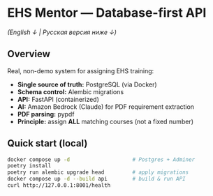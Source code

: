 # EHS Mentor — Database-first API  
*(English ↓ | Русская версия ниже ↓)*

## Overview
Real, non-demo system for assigning EHS training:
- **Single source of truth:** PostgreSQL (via Docker)
- **Schema control:** Alembic migrations
- **API:** FastAPI (containerized)
- **AI:** Amazon Bedrock (Claude) for PDF requirement extraction
- **PDF parsing:** pypdf
- **Principle:** assign **ALL** matching courses (not a fixed number)

## Quick start (local)
```bash
docker compose up -d                    # Postgres + Adminer
poetry install
poetry run alembic upgrade head         # apply migrations
docker compose up -d --build api        # build & run API
curl http://127.0.0.1:8001/health
